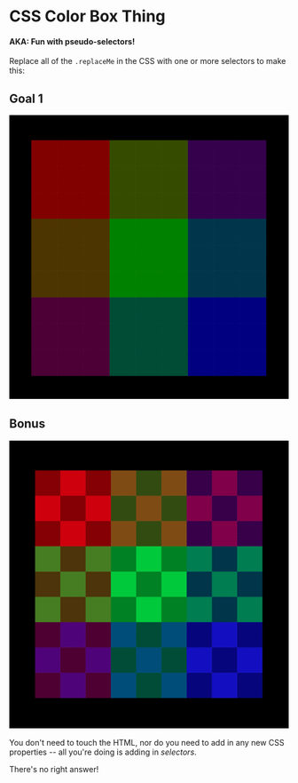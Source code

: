 # CSS Color Box Thing

#### AKA: Fun with pseudo-selectors!

Replace all of the `.replaceMe` in the CSS with one or more selectors to make this:

## Goal 1

![Goal 1](goal1.png)


## Bonus

![Goal 2](goal2.png)

You don't need to touch the HTML, nor do you need to add in any new CSS properties -- all you're doing is adding in *selectors*.

There's no right answer!
